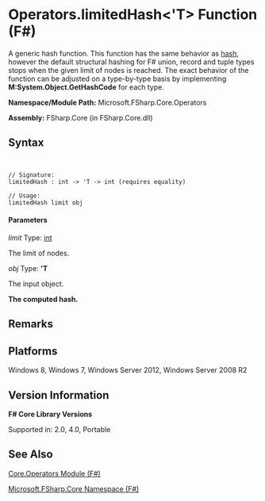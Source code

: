 # Operators.limitedHash<'T> Function (F#)

A generic hash function. This function has the same behavior as [hash](http://msdn.microsoft.com/en-us/library/a83c0432-919e-407d-9ffc-8cf34fbc6daa), however the default structural hashing for F# union, record and tuple types stops when the given limit of nodes is reached. The exact behavior of the function can be adjusted on a type-by-type basis by implementing **M:System.Object.GetHashCode** for each type.

**Namespace/Module Path:** Microsoft.FSharp.Core.Operators

**Assembly:** FSharp.Core (in FSharp.Core.dll)


## Syntax


```


// Signature:
limitedHash : int -> 'T -> int (requires equality)

// Usage:
limitedHash limit obj

```



#### Parameters
*limit*
Type: [int](http://msdn.microsoft.com/en-us/library/025d5455-3622-4ea5-9573-3ecbd4ee1375)


The limit of nodes.


*obj*
Type: **'T**


The input object.



**The computed hash.**
## Remarks

## Platforms
Windows 8, Windows 7, Windows Server 2012, Windows Server 2008 R2


## Version Information
**F# Core Library Versions**

Supported in: 2.0, 4.0, Portable




## See Also
[Core.Operators Module &#40;F&#35;&#41;](Core.Operators+Module+%28FSharp%29.md)

[Microsoft.FSharp.Core Namespace &#40;F&#35;&#41;](Microsoft.FSharp.Core+Namespace+%28FSharp%29.md)

